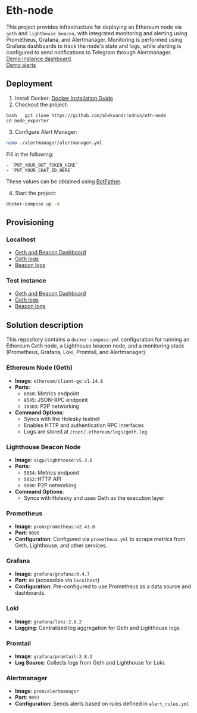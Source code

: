 # Eth-node
This project provides infrastructure for deploying an Ethereum node via `geth` and `lighthouse beacon`, with integrated monitoring and alerting using Prometheus, Grafana, and Alertmanager. Monitoring is performed using Grafana dashboards to track the node's state and logs, while alerting is configured to send notifications to Telegram through Alertmanager.  
[Demo instance dashboard](http://206.189.0.110/d/singlenode/swu-single-node-dashboard?orgId=1&refresh=10s).  
[Demo alerts](https://t.me/+P3Xr4vee3jExMGVi)


## Deployment

1. Install Docker: [Docker Installation Guide](https://docs.docker.com/engine/install/ubuntu/)
2. Checkout the project:
```
bash   git clone https://github.com/aleksandrrodnin/eth-node  
cd node_exporter
   ```
3. Configure Alert Manager:
```bash
nano ./alertmanager/alertmanager.yml
```  
   Fill in the following: 

    - `PUT_YOUR_BOT_TOKEN_HERE`  
    - `PUT_YOUR_CHAT_ID_HERE`

   These values can be obtained using [BotFather](https://t.me/BotFather).

4. Start the project:
```bash 
docker-compose up -d
```

## Provisioning

### Localhost

- [Geth and Beacon Dashboard](http://localhost/d/singlenode/swu-single-node-dashboard?orgId=1&refresh=10s)
- [Geth logs](http://localhost/explore?orgId=1&left=%7B%22datasource%22:%22loki%22,%22queries%22:%5B%7B%22refId%22:%22A%22,%22expr%22:%22%7Bjob%3D%5C%22geth%5C%22%7D%20%7C%3D%20%60%60%22,%22queryType%22:%22range%22,%22datasource%22:%7B%22type%22:%22loki%22,%22uid%22:%22loki%22%7D,%22editorMode%22:%22builder%22%7D%5D,%22range%22:%7B%22from%22:%22now-1h%22,%22to%22:%22now%22%7D%7D)
- [Beacon logs](http://localhost/explore?orgId=1&left=%7B%22datasource%22:%22loki%22,%22queries%22:%5B%7B%22refId%22:%22A%22,%22expr%22:%22%7Bjob%3D%5C%22lighthouse%5C%22%7D%20%7C%3D%20%60%60%22,%22queryType%22:%22range%22,%22datasource%22:%7B%22type%22:%22loki%22,%22uid%22:%22loki%22%7D,%22editorMode%22:%22builder%22%7D%5D,%22range%22:%7B%22from%22:%22now-1h%22,%22to%22:%22now%22%7D%7D)

### Test instance

- [Geth and Beacon Dashboard](http://206.189.0.110/d/singlenode/swu-single-node-dashboard?orgId=1&refresh=10s)
- [Geth logs](http://206.189.0.110/explore?orgId=1&left=%7B%22datasource%22:%22loki%22,%22queries%22:%5B%7B%22refId%22:%22A%22,%22expr%22:%22%7Bjob%3D%5C%22geth%5C%22%7D%20%7C%3D%20%60%60%22,%22queryType%22:%22range%22,%22datasource%22:%7B%22type%22:%22loki%22,%22uid%22:%22loki%22%7D,%22editorMode%22:%22builder%22%7D%5D,%22range%22:%7B%22from%22:%22now-1h%22,%22to%22:%22now%22%7D%7D)
- [Beacon logs](http://206.189.0.110/explore?orgId=1&left=%7B%22datasource%22:%22loki%22,%22queries%22:%5B%7B%22refId%22:%22A%22,%22expr%22:%22%7Bjob%3D%5C%22lighthouse%5C%22%7D%20%7C%3D%20%60%60%22,%22queryType%22:%22range%22,%22datasource%22:%7B%22type%22:%22loki%22,%22uid%22:%22loki%22%7D,%22editorMode%22:%22builder%22%7D%5D,%22range%22:%7B%22from%22:%22now-1h%22,%22to%22:%22now%22%7D%7D)

## Solution description
This repository contains a `docker-compose.yml` configuration for running an Ethereum Geth node, a Lighthouse beacon node, and a monitoring stack (Prometheus, Grafana, Loki, Promtail, and Alertmanager).

### Ethereum Node (Geth)

- **Image**: `ethereum/client-go:v1.14.8`
- **Ports**:
  - `6060`: Metrics endpoint
  - `8545`: JSON-RPC endpoint
  - `30303`: P2P networking
- **Command Options**:
  - Syncs with the Holesky testnet
  - Enables HTTP and authentication RPC interfaces
  - Logs are stored at `/root/.ethereum/logs/geth.log`

### Lighthouse Beacon Node

- **Image**: `sigp/lighthouse:v5.3.0`
- **Ports**:
  - `5054`: Metrics endpoint
  - `5052`: HTTP API
  - `9000`: P2P networking
- **Command Options**:
  - Syncs with Holesky and uses Geth as the execution layer

### Prometheus

- **Image**: `prom/prometheus:v2.43.0`
- **Port**: `9090`
- **Configuration**: Configured via `prometheus.yml` to scrape metrics from Geth, Lighthouse, and other services.

### Grafana

- **Image**: `grafana/grafana:9.4.7`
- **Port**: `80` (accessible via `localhost`)
- **Configuration**: Pre-configured to use Prometheus as a data source and dashboards.

### Loki

- **Image**: `grafana/loki:2.8.2`
- **Logging**: Centralized log aggregation for Geth and Lighthouse logs.

### Promtail

- **Image**: `grafana/promtail:2.8.2`
- **Log Source**: Collects logs from Geth and Lighthouse for Loki.

### Alertmanager

- **Image**: `prom/alertmanager`
- **Port**: `9093`
- **Configuration**: Sends alerts based on rules defined in `alert_rules.yml`